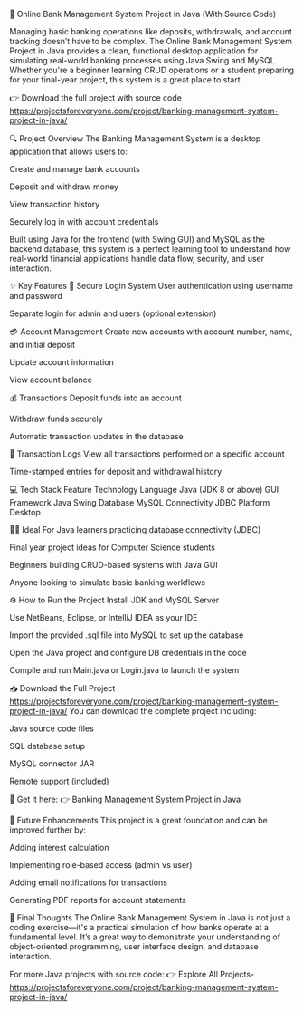 🏦 Online Bank Management System Project in Java (With Source Code)


Managing basic banking operations like deposits, withdrawals, and account tracking doesn’t have to be complex. The Online Bank Management System Project in Java provides a clean, functional desktop application for simulating real-world banking processes using Java Swing and MySQL. Whether you're a beginner learning CRUD operations or a student preparing for your final-year project, this system is a great place to start.

👉 Download the full project with source code https://projectsforeveryone.com/project/banking-management-system-project-in-java/

🔍 Project Overview
The Banking Management System is a desktop application that allows users to:

Create and manage bank accounts

Deposit and withdraw money

View transaction history

Securely log in with account credentials

Built using Java for the frontend (with Swing GUI) and MySQL as the backend database, this system is a perfect learning tool to understand how real-world financial applications handle data flow, security, and user interaction.

✨ Key Features
🔐 Secure Login System
User authentication using username and password

Separate login for admin and users (optional extension)

💳 Account Management
Create new accounts with account number, name, and initial deposit

Update account information

View account balance

💰 Transactions
Deposit funds into an account

Withdraw funds securely

Automatic transaction updates in the database

📑 Transaction Logs
View all transactions performed on a specific account

Time-stamped entries for deposit and withdrawal history

💻 Tech Stack
Feature	Technology
Language	Java (JDK 8 or above)
GUI Framework	Java Swing
Database	MySQL
Connectivity	JDBC
Platform	Desktop

🧑‍🎓 Ideal For
Java learners practicing database connectivity (JDBC)

Final year project ideas for Computer Science students

Beginners building CRUD-based systems with Java GUI

Anyone looking to simulate basic banking workflows

⚙️ How to Run the Project
Install JDK and MySQL Server

Use NetBeans, Eclipse, or IntelliJ IDEA as your IDE

Import the provided .sql file into MySQL to set up the database

Open the Java project and configure DB credentials in the code

Compile and run Main.java or Login.java to launch the system

📥 Download the Full Project https://projectsforeveryone.com/project/banking-management-system-project-in-java/
You can download the complete project including:

Java source code files

SQL database setup

MySQL connector JAR

Remote support (included)

🔗 Get it here:
👉 Banking Management System Project in Java

🔧 Future Enhancements
This project is a great foundation and can be improved further by:

Adding interest calculation

Implementing role-based access (admin vs user)

Adding email notifications for transactions

Generating PDF reports for account statements

📌 Final Thoughts
The Online Bank Management System in Java is not just a coding exercise—it's a practical simulation of how banks operate at a fundamental level. It’s a great way to demonstrate your understanding of object-oriented programming, user interface design, and database interaction.

For more Java projects with source code:
👉 Explore All Projects- https://projectsforeveryone.com/project/banking-management-system-project-in-java/
